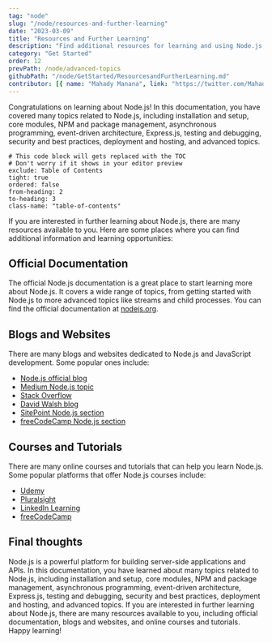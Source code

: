 ```yaml
---
tag: "node"
slug: "/node/resources-and-further-learning"
date: "2023-03-09"
title: "Resources and Further Learning"
description: "Find additional resources for learning and using Node.js, including documentation, blogs, and courses"
category: "Get Started"
order: 12
prevPath: /node/advanced-topics
githubPath: "/node/GetStarted/ResourcesandFurtherLearning.md"
contributor: [{ name: "Mahady Manana", link: "https://twitter.com/MahadyManana" }, { name: "Haja", link: "https://twitter.com/Haja261M" }]
---
```


Congratulations on learning about Node.js! In this documentation, you have covered many topics related to Node.js, including installation and setup, core modules, NPM and package management, asynchronous programming, event-driven architecture, Express.js, testing and debugging, security and best practices, deployment and hosting, and advanced topics.

```toc
# This code block will gets replaced with the TOC
# Don't worry if it shows in your editor preview
exclude: Table of Contents
tight: true
ordered: false
from-heading: 2
to-heading: 3
class-name: "table-of-contents"
```

If you are interested in further learning about Node.js, there are many resources available to you. Here are some places where you can find additional information and learning opportunities:

## Official Documentation

The official Node.js documentation is a great place to start learning more about Node.js. It covers a wide range of topics, from getting started with Node.js to more advanced topics like streams and child processes. You can find the official documentation at [nodejs.org](https://nodejs.org/docs/).

## Blogs and Websites

There are many blogs and websites dedicated to Node.js and JavaScript development. Some popular ones include:

- [Node.js official blog](https://nodejs.org/en/blog/)
- [Medium Node.js topic](https://medium.com/topic/node-js)
- [Stack Overflow](https://stackoverflow.com/questions/tagged/node.js)
- [David Walsh blog](https://davidwalsh.name/)
- [SitePoint Node.js section](https://www.sitepoint.com/javascript/nodejs-javascript/)
- [freeCodeCamp Node.js section](https://www.freecodecamp.org/learn/back-end-development-and-apis/#node-js)

## Courses and Tutorials

There are many online courses and tutorials that can help you learn Node.js. Some popular platforms that offer Node.js courses include:

- [Udemy](https://www.udemy.com/topic/nodejs/)
- [Pluralsight](https://www.pluralsight.com/search?q=node.js)
- [LinkedIn Learning](https://www.linkedin.com/learning/topics/node-js)
- [freeCodeCamp](https://www.freecodecamp.org/learn/back-end-development-and-apis/#node-js)

## Final thoughts

Node.js is a powerful platform for building server-side applications and APIs. In this documentation, you have learned about many topics related to Node.js, including installation and setup, core modules, NPM and package management, asynchronous programming, event-driven architecture, Express.js, testing and debugging, security and best practices, deployment and hosting, and advanced topics. If you are interested in further learning about Node.js, there are many resources available to you, including official documentation, blogs and websites, and online courses and tutorials. Happy learning!